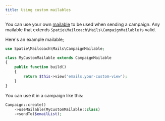 ```yaml
---
title: Using custom mailables
---
```


You can use your own [mailable](https://laravel.com/docs/master/mail#writing-mailables) to be used when sending a campaign. Any mailable that extends `Spatie\Mailcoach\Mails\CampaignMailable` is valid.

Here's an example mailable;

```php
use Spatie\Mailcoach\Mails\CampaignMailable;

class MyCustomMailable extends CampaignMailable
{
    public function build()
    {
        return $this->view('emails.your-custom-view');
    }
}
```

You can use it in a campaign like this:

```php
Campaign::create()
    ->useMailable(MyCustomMailable::class)
    ->sendTo($emailList);
```
